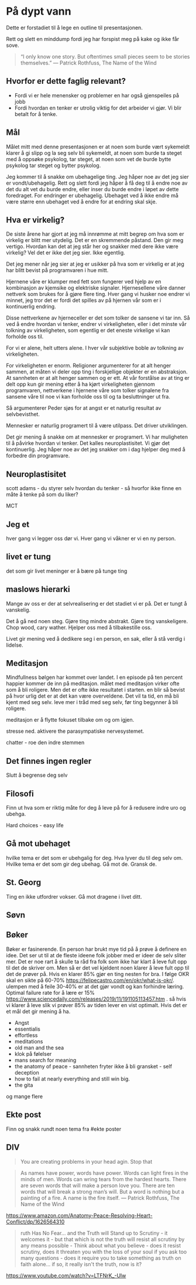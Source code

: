 # På dypt vann

Dette er forstadiet til å lege en outline til presentasjonen.

Rett og slett en minddump fordi jeg har forspist meg på kake og ikke får sove.





>“I only know one story. But oftentimes small pieces seem to be stories themselves.”
― Patrick Rothfuss, The Name of the Wind 


## Hvorfor er dette faglig relevant?
- Fordi vi er hele menensker og problemer en har også gjenspeiles på jobb
- Fordi hvordan en tenker er utrolig viktig for det arbeider vi gjør. Vi blir betalt for å tenke.


## Mål

Målet mitt med denne presentasjonen er at noen som burde vært sykemeldt klarer å gi slipp og la seg selv bli sykemeldt,
at noen som burde ta steget med å oppsøke psykolog, tar steget, at noen som vet de burde bytte psykolog tar steget og bytter psykolog.

Jeg kommer til å snakke om ubehagelige ting. Jeg håper noe av det jeg sier er vondt/ubehagelig. Rett og slett fordi jeg håper å få deg til å endre noe av det du alt vet du burde endre, eller inser du burde endre i løpet av dette foredraget. For endringer er ubehagelig. Ubehaget ved å ikke endre må være større enn ubehaget ved å endre for at endring skal skje.

## Hva er virkelig?

De siste årene har gjort at jeg må innrømme at mitt begrep om hva som er virkelig er blitt mer utydelig. Det er en skremmende påstand. Den gir meg vertigo. Hvordan kan det at jeg står her og snakker med dere ikke være virkelig? Vel det er ikke det jeg sier. Ikke egentlig.

Det jeg mener når jeg sier at jeg er usikker på hva som er virkelig er at jeg har blitt bevist på programvaren i hue mitt.

Hjernene våre er klumper med fett som fungerer ved hjelp av en kombinasjon av kjemsike og elektriske signaler. Hjernesellene våre danner nettverk som brukes for å gjøre flere ting. Hver gang vi husker noe endrer vi minnet, jeg tror det er fordi det spilles av på hjernen vår som er i kontinuerlig endring.

Disse nettverkene av hjerneceller er det som tolker de sansene vi tar inn. Så ved å endre hvordan vi tenker, endrer vi virkeligheten, eller i det minste vår tolkning av virkeligheten, som egentlig er det eneste virkelige vi kan forholde oss til.

For vi er alene, helt utters alene. I hver vår subjektive boble av tolkning av virkeligheten. 

For virkeligheten er enorm. Religioner argumenterer for at alt henger sammen, at måten vi deler opp ting i forskjellige objekter er en abstraksjon. At sannheten er at alt henger sammen og er ett. At vår forstålse av at ting er delt opp kun gir mening etter å ha kjørt virkeligheten gjennom programvaren, nettverkene i hjernene våre som tolker signalene fra sansene våre til noe vi kan forholde oss til og ta besluttninger ut fra.

Så argumenterer Peder sjøs for at angst er et naturlig resultat av selvbevisthet.

Mennesker er naturlig programert til å være utilpass. Det driver utviklingen.

Det gir mening å snakke om at mennesker er programert. Vi har muligheten til å påvirke hvordan vi tenker. Det kalles neuroplastisitet. Vi gjør det kontinuerlig. Jeg håper noe av det jeg snakker om i dag hjelper deg med å forbedre din programvare.

## Neuroplastisitet

scott adams - du styrer selv hvordan du tenker - så hvorfor ikke finne en måte å tenke på som du liker?

MCT

## Jeg et
hver gang vi legger oss dør vi. Hver gang vi våkner er vi en ny person.

## livet er tung
det som gir livet meninger er å bære på tunge ting

## maslows hierarki
Mange av oss er der at selvrealisering er det stadiet vi er på. Det er tungt å vanskelig.

Det å gå ned noen steg. Gjøre ting mindre abstrakt. Gjøre ting vanskeligere. Chop wood, cary wather. Hjelper oss med å tilbakestille oss.

Livet gir mening ved å dedikere seg i en person, en sak, eller å stå verdig i lidelse. 

## Meditasjon
Mindfullness bølgen har kommet over landet. I en episode på ten percent happier kommer de inn på meditasjon. målet med meditasjon virker ofte som å bli roligere. Men det er ofte ikke resultatet i starten. en blir så bevist på hvor urlig det er at det kan være overveldene. Det vil ta tid, en må bli kjent med seg selv. leve mer i tråd med seg selv, før ting begynner å bli roligere.

meditasjon er å flytte fokuset tilbake om og om igjen.

stresse ned. aktivere the parasympatiske nervesystemet.

chatter - roe den indre stemmen

## Det finnes ingen regler
Slutt å begrense deg selv

## Filosofi
Finn ut hva som er riktig måte for deg å leve på for å redusere indre uro og ubehga. 

Hard choices - easy life

## Gå mot ubehaget
hvilke tema er det som er ubehgalig for deg. Hva lyver du til deg selv om. Hvilke tema er det som gir deg ubehag. Gå mot de. Gransk de.

## St. Georg
Ting en ikke utfordrer vokser. Gå mot dragene i livet ditt.

## Søvn

## Bøker

Bøker er fasinerende. En person har brukt mye tid på å prøve å definere en idee. Det ser ut til at de fleste ideene folk jobber med er ideer de selv sliter mer. Det er noe rart å skulle ta råd fra folk som ikke har klart å leve fult opp til det de skriver om. Men så er det vel kjeldent noen klarer å leve fult opp til det de prøver på. Hvis en klarer 85% gjør en ting nesten for bra. I følge OKR skal en sikte på 60-70% https://felipecastro.com/en/okr/what-is-okr/. ulempen med å feile 30-40% er at det gjør vondt og kan forhindre læring. Optimal failure rate for å lære er 15% https://www.sciencedaily.com/releases/2019/11/191105113457.htm . så hvis vi klarer å leve slik vi prøver 85% av tiden lever en vist optimalt. Hvis det er et mål det gir mening å ha.

- Angst
- essentialis
- effortless
- meditations
- old man and the sea
- klok på følelser
- mans search for meaning
- the anatomy of peace - sannheten fryter ikke å bli gransket - self deception
- how to fail at nearly everything and still win big.
- the gita

og mange flere

## Ekte post

Finn og snakk rundt noen tema fra #ekte poster


## DIV

> You are creating problems in your head agin. Stop that



> As names have power, words have power. Words can light fires in the minds of men. Words can wring tears from the hardest hearts. There are seven words that will make a person love you. There are ten words that will break a strong man’s will. But a word is nothing but a painting of a fire. A name is the fire itself.
― Patrick Rothfuss, The Name of the Wind

https://www.amazon.com/Anatomy-Peace-Resolving-Heart-Conflict/dp/1626564310

>ruth Has No Fear... and the Truth will Stand up to Scrutiny - it welcomes it - but that which is not the truth will resist all scrutiny by any means possible - Think about what you believe - does it resist scrutiny, does it threaten you with the loss of your soul if you ask too many questions - does it require you to take something as truth on faith alone... if so, it really isn't the truth, now is it?

https://www.youtube.com/watch?v=LTFNrK_-Ulw